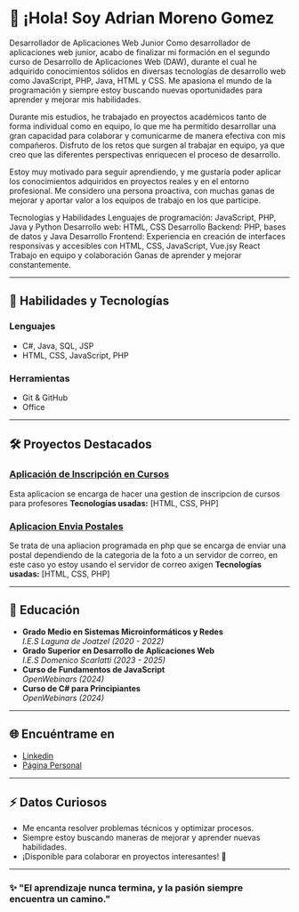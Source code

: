 # 👋 ¡Hola! Soy Adrian Moreno Gomez  

Desarrollador de Aplicaciones Web Junior
Como desarrollador de aplicaciones web junior, acabo de finalizar mi formación en el segundo curso de Desarrollo de Aplicaciones Web (DAW), durante el cual he adquirido conocimientos sólidos en diversas tecnologías de desarrollo web como JavaScript, PHP, Java, HTML y CSS. Me apasiona el mundo de la programación y siempre estoy buscando nuevas oportunidades para aprender y mejorar mis habilidades.

Durante mis estudios, he trabajado en proyectos académicos tanto de forma individual como en equipo, lo que me ha permitido desarrollar una gran capacidad para colaborar y comunicarme de manera efectiva con mis compañeros. Disfruto de los retos que surgen al trabajar en equipo, ya que creo que las diferentes perspectivas enriquecen el proceso de desarrollo.

Estoy muy motivado para seguir aprendiendo, y me gustaría poder aplicar los conocimientos adquiridos en proyectos reales y en el entorno profesional. Me considero una persona proactiva, con muchas ganas de mejorar y aportar valor a los equipos de trabajo en los que participe.

Tecnologías y Habilidades
Lenguajes de programación: JavaScript, PHP, Java y Python
Desarrollo web: HTML, CSS
Desarrollo Backend: PHP, bases de datos y Java
Desarrollo Frontend: Experiencia en creación de interfaces responsivas y accesibles con HTML, CSS, JavaScript, Vue.jsy React
Trabajo en equipo y colaboración
Ganas de aprender y mejorar constantemente.

---

## 🚀 Habilidades y Tecnologías  
### Lenguajes  
- C#, Java, SQL, JSP  
- HTML, CSS, JavaScript, PHP  

### Herramientas  
- Git & GitHub   
- Office  

---

## 🛠 Proyectos Destacados  

### [Aplicación de Inscripción en Cursos](#AdrianMoreno19/GestionCursosProfesores)
Esta aplicacion se encarga de hacer una gestion de inscripcion de cursos para profesores
**Tecnologías usadas:** [HTML, CSS, PHP]

### [Aplicacion Envia Postales](#AdrianMoreno19/EnviaMails)
Se trata de una apliacion programada en php que se encarga de enviar una postal dependiendo de la categoria de la foto a un servidor de correo, en este caso yo estoy usando el servidor de correo axigen
**Tecnologías usadas:** [HTML, CSS, PHP]

---

## 📜 Educación  
- **Grado Medio en Sistemas Microinformáticos y Redes**  
  *I.E.S Laguna de Joatzel (2020 - 2022)*  
- **Grado Superior en Desarrollo de Aplicaciones Web**  
  *I.E.S Domenico Scarlatti (2023 - 2025)*
- **Curso de Fundamentos de JavaScript**  
  *OpenWebinars (2024)*   
- **Curso de C# para Principiantes**  
  *OpenWebinars (2024)*  

---

## 🌐 Encuéntrame en  
- [Linkedin](https://www.linkedin.com/in/adrian-moreno-gomez/)
- [Página Personal](https://www.adrianmorenogomez.es)

---

## ⚡ Datos Curiosos  
- Me encanta resolver problemas técnicos y optimizar procesos.  
- Siempre estoy buscando maneras de mejorar y aprender nuevas habilidades.  
- ¡Disponible para colaborar en proyectos interesantes! 🚀  

---

### ✨ "El aprendizaje nunca termina, y la pasión siempre encuentra un camino."
